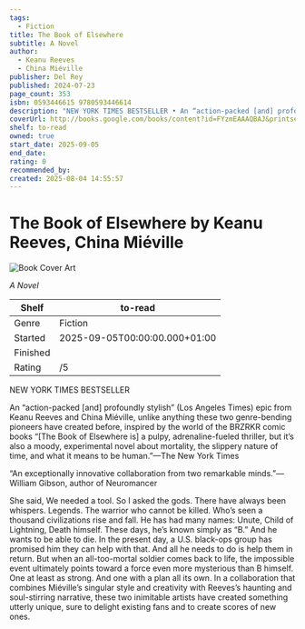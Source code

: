 ```yaml
---
tags:
  - Fiction
title: The Book of Elsewhere
subtitle: A Novel
author:
  - Keanu Reeves
  - China Miéville
publisher: Del Rey
published: 2024-07-23
page_count: 353
isbn: 0593446615 9780593446614
description: "NEW YORK TIMES BESTSELLER • An “action-packed [and] profoundly stylish” (Los Angeles Times) epic from Keanu Reeves and China Miéville, unlike anything these two genre-bending pioneers have created before, inspired by the world of the BRZRKR comic books “[The Book of Elsewhere is] a pulpy, adrenaline-fueled thriller, but it’s also a moody, experimental novel about mortality, the slippery nature of time, and what it means to be human.”—The New York Times “An exceptionally innovative collaboration from two remarkable minds.”—William Gibson, author of Neuromancer She said, We needed a tool. So I asked the gods. There have always been whispers. Legends. The warrior who cannot be killed. Who’s seen a thousand civilizations rise and fall. He has had many names: Unute, Child of Lightning, Death himself. These days, he’s known simply as “B.” And he wants to be able to die. In the present day, a U.S. black-ops group has promised him they can help with that. And all he needs to do is help them in return. But when an all-too-mortal soldier comes back to life, the impossible event ultimately points toward a force even more mysterious than B himself. One at least as strong. And one with a plan all its own. In a collaboration that combines Miéville’s singular style and creativity with Reeves’s haunting and soul-stirring narrative, these two inimitable artists have created something utterly unique, sure to delight existing fans and to create scores of new ones."
coverUrl: http://books.google.com/books/content?id=FYzmEAAAQBAJ&printsec=frontcover&img=1&zoom=1&source=gbs_api
shelf: to-read
owned: true
start_date: 2025-09-05
end_date:
rating: 0
recommended_by:
created: 2025-08-04 14:55:57
---
```


# The Book of Elsewhere by Keanu Reeves, China Miéville

![Book Cover Art](http://books.google.com/books/content?id=FYzmEAAAQBAJ&printsec=frontcover&img=1&zoom=1&source=gbs_api)



_A Novel_

| Shelf | to-read |
| --- | --- |
| Genre | Fiction |
| Started | 2025-09-05T00:00:00.000+01:00 |
| Finished |  |
| Rating | /5 |

NEW YORK TIMES BESTSELLER

An “action-packed [and] profoundly stylish” (Los Angeles Times) epic from Keanu Reeves and China Miéville, unlike anything these two genre-bending pioneers have created before, inspired by the world of the BRZRKR comic books “\[The Book of Elsewhere is\] a pulpy, adrenaline-fueled thriller, but it’s also a moody, experimental novel about mortality, the slippery nature of time, and what it means to be human.”—The New York Times 

“An exceptionally innovative collaboration from two remarkable minds.”—William Gibson, author of Neuromancer 

She said, We needed a tool. So I asked the gods. There have always been whispers. Legends. The warrior who cannot be killed. Who’s seen a thousand civilizations rise and fall. He has had many names: Unute, Child of Lightning, Death himself. These days, he’s known simply as “B.” And he wants to be able to die. In the present day, a U.S. black-ops group has promised him they can help with that. And all he needs to do is help them in return. But when an all-too-mortal soldier comes back to life, the impossible event ultimately points toward a force even more mysterious than B himself. One at least as strong. And one with a plan all its own. In a collaboration that combines Miéville’s singular style and creativity with Reeves’s haunting and soul-stirring narrative, these two inimitable artists have created something utterly unique, sure to delight existing fans and to create scores of new ones.